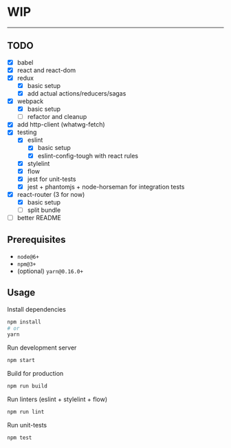 # WIP
___

## TODO

- [x] babel
- [x] react and react-dom
- [x] redux
  - [x] basic setup
  - [x] add actual actions/reducers/sagas
- [x] webpack
  - [x] basic setup
  - [ ] refactor and cleanup
- [x] add http-client (whatwg-fetch)
- [x] testing
  - [x] eslint
    - [x] basic setup
    - [x] eslint-config-tough with react rules
  - [x] stylelint
  - [x] flow
  - [x] jest for unit-tests
  - [x] jest + phantomjs + node-horseman for integration tests
- [x] react-router (3 for now)
  - [x] basic setup
  - [ ] split bundle
- [ ] better README

## Prerequisites

- `node@6+`
- `npm@3+`
- (optional) `yarn@0.16.0+`

## Usage

Install dependencies

```sh
npm install
# or
yarn
```

Run development server

```sh
npm start
```

Build for production

```sh
npm run build
```

Run linters (eslint + stylelint + flow)

```sh
npm run lint
```

Run unit-tests

```sh
npm test
```
